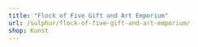 ```yaml
---
title: "Flock of Five Gift and Art Emporium"
url: /sulphur/flock-of-five-gift-and-art-emporium/
shop: Kunst
---
```

